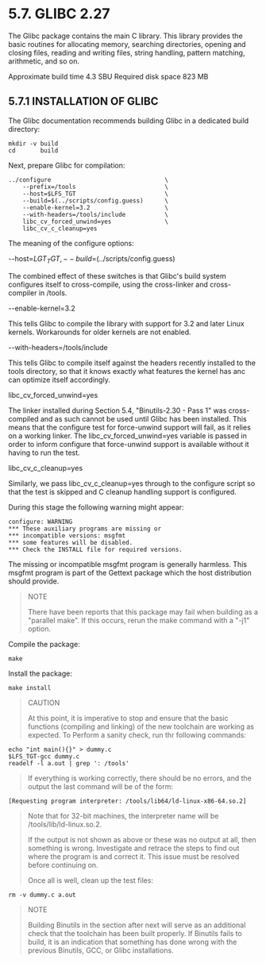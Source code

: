 # 5.7. GLIBC 2.27

The Glibc package contains the main C library. This library provides the basic routines for allocating memory, searching directories, opening and closing files, reading and writing files, string handling, pattern matching, arithmetic, and so on.

Approximate build time 4.3 SBU
Required disk space 823 MB

## 5.7.1 INSTALLATION OF GLIBC

The Glibc documentation recommends building Glibc in a dedicated build directory:

```
mkdir -v build
cd       build
```

Next, prepare Glibc for compilation:

```
../configure                                \
    --prefix=/tools                         \
    --host=$LFS_TGT                         \
    --build=$(../scripts/config.guess)      \
    --enable-kernel=3.2                     \
    --with-headers=/tools/include           \
    libc_cv_forced_unwind=yes               \
    libc_cv_c_cleanup=yes
```

The meaning of the configure options:

--host=$LGT_TGT, --build=$(../scripts/config.guess)

The combined effect of these switches is that Glibc's build system configures itself to cross-compile, using the cross-linker and cross-compiler in /tools.

--enable-kernel=3.2

This tells Glibc to compile the library with support for 3.2 and later Linux kernels. Workarounds for older kernels are not enabled.

--with-headers=/tools/include

This tells Glibc to compile itself against the headers recently installed to the tools directory, so that it knows exactly what features the kernel has anc can optimize itself accordingly.

libc_cv_forced_unwind=yes

The linker installed during Section 5.4, "Binutils-2.30 - Pass 1" was cross-compiled and as such cannot be used until Glibc has been installed. This means that the configure test for force-unwind support will fail, as it relies on a working linker. The libc_cv_forced_unwind=yes variable is passed in order to inform configure that force-unwind support is available without it having to run the test.

libc_cv_c_cleanup=yes

Similarly, we pass libc_cv_c_cleanup=yes through to the configure script so that the test is skipped and C cleanup handling support is configured.

During this stage the following warning might appear:

```
configure: WARNING
*** These auxiliary programs are missing or
*** incompatible versions: msgfmt
*** some features will be disabled.
*** Check the INSTALL file for required versions.
```

The missing or incompatible msgfmt program is generally harmless. This msgfmt program is part of the Gettext package which the host distribution should provide.

> NOTE
>
> There have been reports that this package may fail when building as a "parallel make". If this occurs, rerun the make command with a "-j1" option.

Compile the package:

```
make
```

Install the package:

```
make install
```

> CAUTION
>
> At this point, it is imperative to stop and ensure that the basic functions (compiling and linking) of the new toolchain are working as expected. To
> Perform a sanity check, run thr following commands:

```
echo "int main(){}" > dummy.c
$LFS_TGT-gcc dummy.c
readelf -l a.out | grep ': /tools'
```

> If everything is working correctly, there should be no errors, and the output the last command will be of the form:

```
[Requesting program interpreter: /tools/lib64/ld-linux-x86-64.so.2]
```

> Note that for 32-bit machines, the interpreter name will be /tools/lib/ld-linux.so.2.
>
> If the output is not shown as above or these was no output at all, then something is wrong. Investigate and retrace the steps to find out where the
> program is and correct it. This issue must be resolved before continuing on.
>
> Once all is well, clean up the test files:

```
rm -v dummy.c a.out
```

> NOTE
>
> Building Binutils in the section after next will serve as an additional check that the toolchain has been built properly. If Binutils fails to build,
it is an indication that something has done wrong with the previous Binutils, GCC, or Glibc installations.
